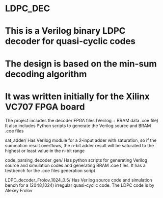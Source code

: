 # LDPC_DEC
# This is a Verilog binary LDPC decoder for quasi-cyclic codes
# The design is based on the min-sum decoding algorithm
# It was written initially for the Xilinx VC707 FPGA board

The project includes the decoder FPGA files (Verilog + BRAM data .coe file)
It also includes Python scripts to generate the Verilog source and BRAM .coe files

sat_adder/
Has Verilog module for a 2-input adder with saturation, so if the summation result overflows,
the n-bit adder result will be saturated to the highest or least value in the n-bit range

code_parsing_decoder_gen/
Has python scripts for generating Verilog source and simulation codes and generating BRAM
.coe files. It has a testbench for the .coe files generation script

LDPC_decoder_Frolov_1024_0.5/
Has Verilog source code and simulation bench for a (2048,1024) irregular quasi-cyclic code.
The LDPC code is by Alexey Frolov
